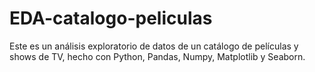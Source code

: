 # EDA-catalogo-peliculas
Este es un análisis exploratorio de datos de un catálogo de películas y shows de TV, hecho con Python, Pandas, Numpy, Matplotlib y Seaborn.
